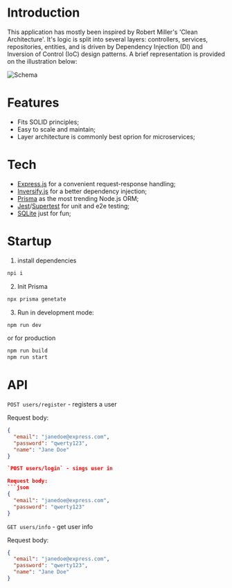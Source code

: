# Introduction

This application has mostly been inspired by Robert Miller's 'Clean Architecture'.
It's logic is split into several layers: controllers, services, repositories, entities, and is driven by Dependency Injection (DI) and Inversion of Control (IoC) design patterns.
A brief representation is provided on the illustration below:

![Schema](https://sun9-33.userapi.com/impg/PPFG-gwdOjVJY-bRMKtwNotg_FvGp7QFw9cDAw/N7ev7_si3rw.jpg?size=1223x802&quality=95&sign=389d7e24053fb0f8474e992b466a656e&type=album)

# Features
- Fits SOLID principles;
- Easy to scale and maintain;
- Layer architecture is commonly best oprion for microservices;

# Tech
- [Express.js](https://github.com/expressjs/express) for a convenient request-response handling;
- [Inversify.js](https://inversify.io/) for a better dependency injection;
- [Prisma](https://www.prisma.io/) as the most trending Node.js ORM;
- [Jest](https://jestjs.io/)/[Supertest](https://github.com/ladjs/supertest) for unit and e2e testing;
- [SQLite](https://www.sqlite.org) just for fun;

# Startup

1. install dependencies
```bash
npi i
```

2. Init Prisma
```bash
npx prisma genetate
```

3. Run in development mode:
```bash
npm run dev
```

or for production
```bash
npm run build
npm run start
```

# API

`POST users/register` - registers a user

Request body:
```json
{
  "email": "janedoe@express.com",
  "password": "qwerty123",
  "name": "Jane Doe"
}

`POST users/login` - sings user in

Request body:
```json
{
  "email": "janedoe@express.com",
  "password": "qwerty123"
}
```

`GET users/info` - get user info

Request body:
```json
{
  "email": "janedoe@express.com",
  "password": "qwerty123",
  "name": "Jane Doe"
}
```